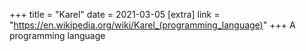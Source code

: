 +++
title = "Karel"
date = 2021-03-05
[extra]
link = "https://en.wikipedia.org/wiki/Karel_(programming_language)"
+++
A programming language

